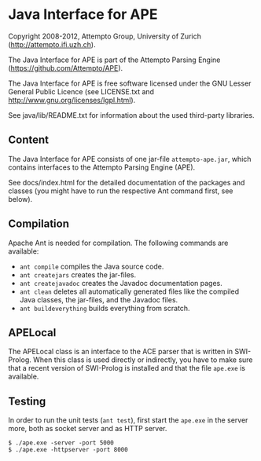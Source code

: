 Java Interface for APE
======================

Copyright 2008-2012, Attempto Group, University of Zurich (http://attempto.ifi.uzh.ch).

The Java Interface for APE is part of the Attempto Parsing Engine
(https://github.com/Attempto/APE).

The Java Interface for APE is free software licensed under the GNU Lesser General Public
Licence (see LICENSE.txt and http://www.gnu.org/licenses/lgpl.html).

See java/lib/README.txt for information about the used third-party libraries.


Content
-------

The Java Interface for APE consists of one jar-file `attempto-ape.jar`, which contains interfaces
to the Attempto Parsing Engine (APE).

See docs/index.html for the detailed documentation of the packages and classes (you might have to
run the respective Ant command first, see below).


Compilation
-----------

Apache Ant is needed for compilation. The following commands are available:

- `ant compile` compiles the Java source code.
- `ant createjars` creates the jar-files.
- `ant createjavadoc` creates the Javadoc documentation pages.
- `ant clean` deletes all automatically generated files like the compiled Java classes, the
  jar-files, and the Javadoc files.
- `ant buildeverything` builds everything from scratch.


APELocal
--------

The APELocal class is an interface to the ACE parser that is written in SWI-Prolog. When this class
is used directly or indirectly, you have to make sure that a recent version of SWI-Prolog is
installed and that the file `ape.exe` is available.


Testing
-------

In order to run the unit tests (`ant test`), first start the `ape.exe`
in the server more, both as socket server and as HTTP server.

	$ ./ape.exe -server -port 5000
	$ ./ape.exe -httpserver -port 8000
